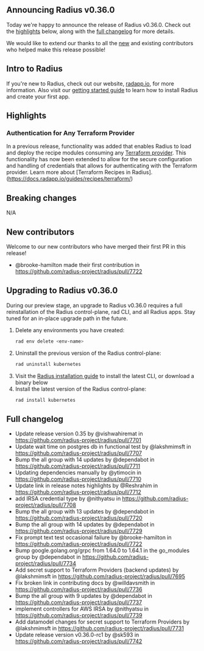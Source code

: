 ## Announcing Radius v0.36.0

Today we're happy to announce the release of Radius v0.36.0. Check out the [highlights](#highlights) below, along with the [full changelog](#full-changelog) for more details.

We would like to extend our thanks to all the [new](#new-contributors) and existing contributors who helped make this release possible!

## Intro to Radius

If you're new to Radius, check out our website, [radapp.io](https://radapp.io), for more information. Also visit our [getting started guide](https://docs.radapp.io/getting-started/) to learn how to install Radius and create your first app.

## Highlights

### Authentication for Any Terraform Provider
In a previous release, functionality was added that enables Radius to load and deploy the recipe modules consuming any [Terraform provider](https://registry.terraform.io/browse/providers). This functionality has now been extended to allow for the secure configuration and handling of credentials that allows for authenticating with the Terraform provider. Learn more about [Terraform Recipes in Radius].(https://docs.radapp.io/guides/recipes/terraform/)

## Breaking changes

N/A

## New contributors

Welcome to our new contributors who have merged their first PR in this release!

* @brooke-hamilton made their first contribution in https://github.com/radius-project/radius/pull/7722

## Upgrading to Radius v0.36.0

During our preview stage, an upgrade to Radius v0.36.0 requires a full reinstallation of the Radius control-plane, rad CLI, and all Radius apps. Stay tuned for an in-place upgrade path in the future.

1. Delete any environments you have created:
   ```bash
   rad env delete <env-name>
   ```
1. Uninstall the previous version of the Radius control-plane:
   ```bash
   rad uninstall kubernetes
   ```
1. Visit the [Radius installation guide](https://docs.radapp.io/getting-started/install/) to install the latest CLI, or download a binary below
1. Install the latest version of the Radius control-plane:
   ```bash
   rad install kubernetes
   ```

## Full changelog

* Update release version 0.35 by @vishwahiremat in https://github.com/radius-project/radius/pull/7701
* Update wait time on postgres db in functional test by @lakshmimsft in https://github.com/radius-project/radius/pull/7707
* Bump the all group with 14 updates by @dependabot in https://github.com/radius-project/radius/pull/7711
* Updating dependencies manually by @ytimocin in https://github.com/radius-project/radius/pull/7710
* Update link in release notes highlights by @Reshrahim in https://github.com/radius-project/radius/pull/7712
* add IRSA credential type by @nithyatsu in https://github.com/radius-project/radius/pull/7708
* Bump the all group with 13 updates by @dependabot in https://github.com/radius-project/radius/pull/7720
* Bump the all group with 14 updates by @dependabot in https://github.com/radius-project/radius/pull/7729
* Fix prompt text test occasional failure by @brooke-hamilton in https://github.com/radius-project/radius/pull/7722
* Bump google.golang.org/grpc from 1.64.0 to 1.64.1 in the go_modules group by @dependabot in https://github.com/radius-project/radius/pull/7734
* Add secret support to Terraform Providers (backend updates) by @lakshmimsft in https://github.com/radius-project/radius/pull/7695
* Fix broken link in contributing docs by @willdavsmith in https://github.com/radius-project/radius/pull/7736
* Bump the all group with 9 updates by @dependabot in https://github.com/radius-project/radius/pull/7737
* implement controllers for AWS IRSA by @nithyatsu in https://github.com/radius-project/radius/pull/7739
* Add datamodel changes for secret support to Terraform Providers  by @lakshmimsft in https://github.com/radius-project/radius/pull/7731
* Update release version v0.36.0-rc1 by @sk593 in https://github.com/radius-project/radius/pull/7742
